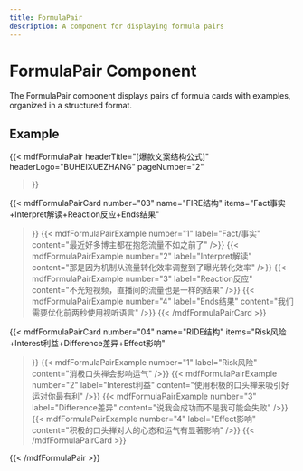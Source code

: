 ```yaml
---
title: FormulaPair
description: A component for displaying formula pairs
---
```


# FormulaPair Component

The FormulaPair component displays pairs of formula cards with examples, organized in a structured format.

## Example

{{< mdfFormulaPair
headerTitle="[爆款文案结构公式]"
headerLogo="BUHEIXUEZHANG"
pageNumber="2"
>}}

{{< mdfFormulaPairCard
number="03"
name="FIRE结构"
items="Fact事实+Interpret解读+Reaction反应+Ends结果"
>}}
{{< mdfFormulaPairExample number="1" label="Fact/事实" content="最近好多博主都在抱怨流量不如之前了" />}}
{{< mdfFormulaPairExample number="2" label="Interpret解读" content="那是因为机制从流量转化效率调整到了曝光转化效率" />}}
{{< mdfFormulaPairExample number="3" label="Reaction反应" content="不光短视频，直播间的流量也是一样的结果" />}}
{{< mdfFormulaPairExample number="4" label="Ends结果" content="我们需要优化前两秒使用视听语言" />}}
{{< /mdfFormulaPairCard >}}

{{< mdfFormulaPairCard
number="04"
name="RIDE结构"
items="Risk风险+Interest利益+Difference差异+Effect影响"
>}}
{{< mdfFormulaPairExample number="1" label="Risk风险" content="消极口头禅会影响运气" />}}
{{< mdfFormulaPairExample number="2" label="Interest利益" content="使用积极的口头禅来吸引好运对你最有利" />}}
{{< mdfFormulaPairExample number="3" label="Difference差异" content="说我会成功而不是我可能会失败" />}}
{{< mdfFormulaPairExample number="4" label="Effect影响" content="积极的口头禅对人的心态和运气有显著影响" />}}
{{< /mdfFormulaPairCard >}}

{{< /mdfFormulaPair >}} 